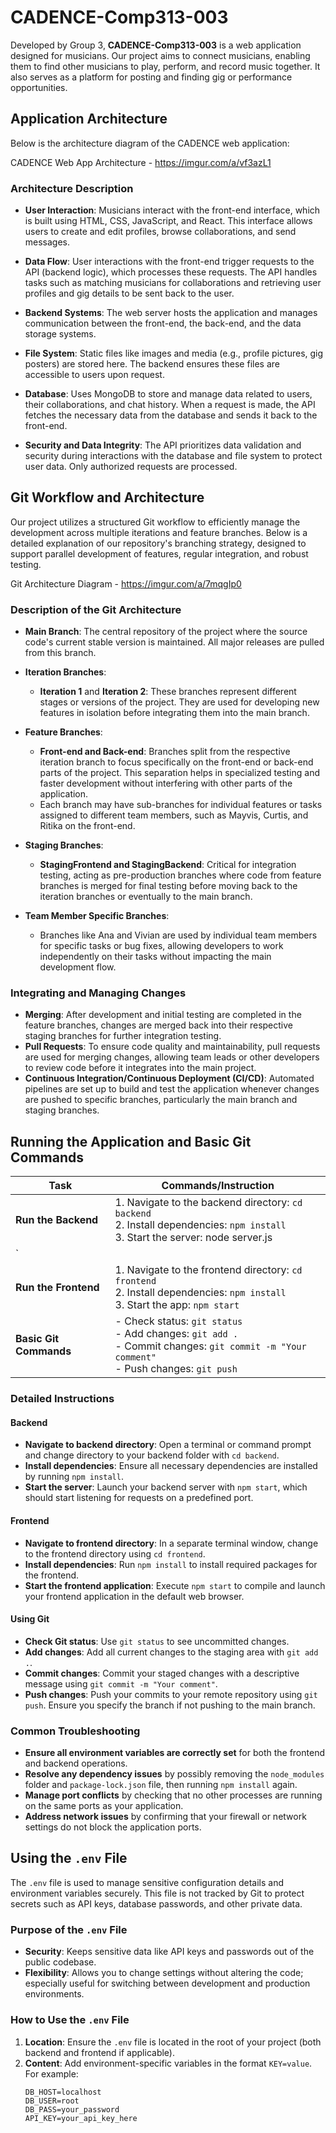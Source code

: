 # CADENCE-Comp313-003

Developed by Group 3, **CADENCE-Comp313-003** is a web application designed for musicians. Our project aims to connect musicians, enabling them to find other musicians to play, perform, and record music together. It also serves as a platform for posting and finding gig or performance opportunities.

## Application Architecture

Below is the architecture diagram of the CADENCE web application:

CADENCE Web App Architecture - https://imgur.com/a/vf3azL1

### Architecture Description

- **User Interaction**:
  Musicians interact with the front-end interface, which is built using HTML, CSS, JavaScript, and React. This interface allows users to create and edit profiles, browse collaborations, and send messages.

- **Data Flow**:
  User interactions with the front-end trigger requests to the API (backend logic), which processes these requests. The API handles tasks such as matching musicians for collaborations and retrieving user profiles and gig details to be sent back to the user.

- **Backend Systems**:
  The web server hosts the application and manages communication between the front-end, the back-end, and the data storage systems.

- **File System**:
  Static files like images and media (e.g., profile pictures, gig posters) are stored here. The backend ensures these files are accessible to users upon request.

- **Database**:
  Uses MongoDB to store and manage data related to users, their collaborations, and chat history. When a request is made, the API fetches the necessary data from the database and sends it back to the front-end.

- **Security and Data Integrity**:
  The API prioritizes data validation and security during interactions with the database and file system to protect user data. Only authorized requests are processed.

## Git Workflow and Architecture

Our project utilizes a structured Git workflow to efficiently manage the development across multiple iterations and feature branches. Below is a detailed explanation of our repository's branching strategy, designed to support parallel development of features, regular integration, and robust testing.

Git Architecture Diagram - https://imgur.com/a/7mqgIp0

### Description of the Git Architecture

- **Main Branch**: 
  The central repository of the project where the source code's current stable version is maintained. All major releases are pulled from this branch.

- **Iteration Branches**:
  - **Iteration 1** and **Iteration 2**: These branches represent different stages or versions of the project. They are used for developing new features in isolation before integrating them into the main branch.

- **Feature Branches**:
  - **Front-end and Back-end**: Branches split from the respective iteration branch to focus specifically on the front-end or back-end parts of the project. This separation helps in specialized testing and faster development without interfering with other parts of the application.
  - Each branch may have sub-branches for individual features or tasks assigned to different team members, such as Mayvis, Curtis, and Ritika on the front-end.

- **Staging Branches**:
  - **StagingFrontend and StagingBackend**: Critical for integration testing, acting as pre-production branches where code from feature branches is merged for final testing before moving back to the iteration branches or eventually to the main branch.

- **Team Member Specific Branches**:
  - Branches like Ana and Vivian are used by individual team members for specific tasks or bug fixes, allowing developers to work independently on their tasks without impacting the main development flow.

### Integrating and Managing Changes

- **Merging**: After development and initial testing are completed in the feature branches, changes are merged back into their respective staging branches for further integration testing.
- **Pull Requests**: To ensure code quality and maintainability, pull requests are used for merging changes, allowing team leads or other developers to review code before it integrates into the main project.
- **Continuous Integration/Continuous Deployment (CI/CD)**: Automated pipelines are set up to build and test the application whenever changes are pushed to specific branches, particularly the main branch and staging branches.




## Running the Application and Basic Git Commands

| Task                         | Commands/Instruction                                                                                                                |
|------------------------------|--------------------------------------------------------------------------------------------------------------------------------------|
| **Run the Backend**          | 1. Navigate to the backend directory: `cd backend`<br>2. Install dependencies: `npm install`<br>3. Start the server: node server.js
`   |
| **Run the Frontend**         | 1. Navigate to the frontend directory: `cd frontend`<br>2. Install dependencies: `npm install`<br>3. Start the app: `npm start`    |
| **Basic Git Commands**       | - Check status: `git status`<br>- Add changes: `git add .`<br>- Commit changes: `git commit -m "Your comment"`<br>- Push changes: `git push` |

### Detailed Instructions

#### Backend
- **Navigate to backend directory**: Open a terminal or command prompt and change directory to your backend folder with `cd backend`.
- **Install dependencies**: Ensure all necessary dependencies are installed by running `npm install`.
- **Start the server**: Launch your backend server with `npm start`, which should start listening for requests on a predefined port.

#### Frontend
- **Navigate to frontend directory**: In a separate terminal window, change to the frontend directory using `cd frontend`.
- **Install dependencies**: Run `npm install` to install required packages for the frontend.
- **Start the frontend application**: Execute `npm start` to compile and launch your frontend application in the default web browser.

#### Using Git
- **Check Git status**: Use `git status` to see uncommitted changes.
- **Add changes**: Add all current changes to the staging area with `git add .`.
- **Commit changes**: Commit your staged changes with a descriptive message using `git commit -m "Your comment"`.
- **Push changes**: Push your commits to your remote repository using `git push`. Ensure you specify the branch if not pushing to the main branch.

### Common Troubleshooting
- **Ensure all environment variables are correctly set** for both the frontend and backend operations.
- **Resolve any dependency issues** by possibly removing the `node_modules` folder and `package-lock.json` file, then running `npm install` again.
- **Manage port conflicts** by checking that no other processes are running on the same ports as your application.
- **Address network issues** by confirming that your firewall or network settings do not block the application ports.

## Using the `.env` File

The `.env` file is used to manage sensitive configuration details and environment variables securely. This file is not tracked by Git to protect secrets such as API keys, database passwords, and other private data.

### Purpose of the `.env` File

- **Security**: Keeps sensitive data like API keys and passwords out of the public codebase.
- **Flexibility**: Allows you to change settings without altering the code; especially useful for switching between development and production environments.

### How to Use the `.env` File

1. **Location**: Ensure the `.env` file is located in the root of your project (both backend and frontend if applicable).
2. **Content**: Add environment-specific variables in the format `KEY=value`. For example:
   ```plaintext
   DB_HOST=localhost
   DB_USER=root
   DB_PASS=your_password
   API_KEY=your_api_key_here

